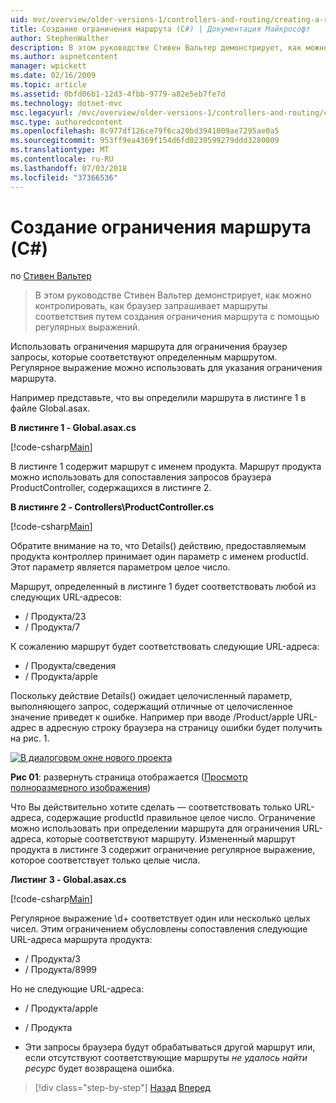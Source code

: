 ```yaml
---
uid: mvc/overview/older-versions-1/controllers-and-routing/creating-a-route-constraint-cs
title: Создание ограничения маршрута (C#) | Документация Майкрософт
author: StephenWalther
description: В этом руководстве Стивен Вальтер демонстрирует, как можно контролировать, как браузер запрашивает маршруты соответствия путем создания ограничения маршрута с помощью регулярных выражений.
ms.author: aspnetcontent
manager: wpickett
ms.date: 02/16/2009
ms.topic: article
ms.assetid: 0bfd06b1-12d3-4fbb-9779-a82e5eb7fe7d
ms.technology: dotnet-mvc
msc.legacyurl: /mvc/overview/older-versions-1/controllers-and-routing/creating-a-route-constraint-cs
msc.type: authoredcontent
ms.openlocfilehash: 8c977df126ce79f6ca20bd3941009ae7295ae0a5
ms.sourcegitcommit: 953ff9ea4369f154d6fd0239599279ddd3280009
ms.translationtype: MT
ms.contentlocale: ru-RU
ms.lasthandoff: 07/03/2018
ms.locfileid: "37366536"
---
```

<a name="creating-a-route-constraint-c"></a>Создание ограничения маршрута (C#)
====================
по [Стивен Вальтер](https://github.com/StephenWalther)

> В этом руководстве Стивен Вальтер демонстрирует, как можно контролировать, как браузер запрашивает маршруты соответствия путем создания ограничения маршрута с помощью регулярных выражений.


Использовать ограничения маршрута для ограничения браузер запросы, которые соответствуют определенным маршрутом. Регулярное выражение можно использовать для указания ограничения маршрута.

Например представьте, что вы определили маршрута в листинге 1 в файле Global.asax.

**В листинге 1 - Global.asax.cs**

[!code-csharp[Main](creating-a-route-constraint-cs/samples/sample1.cs)]

В листинге 1 содержит маршрут с именем продукта. Маршрут продукта можно использовать для сопоставления запросов браузера ProductController, содержащихся в листинге 2.

**В листинге 2 - Controllers\ProductController.cs**

[!code-csharp[Main](creating-a-route-constraint-cs/samples/sample2.cs)]

Обратите внимание на то, что Details() действию, предоставляемым продукта контроллер принимает один параметр с именем productId. Этот параметр является параметром целое число.

Маршрут, определенный в листинге 1 будет соответствовать любой из следующих URL-адресов:

- / Продукта/23
- / Продукта/7

К сожалению маршрут будет соответствовать следующие URL-адреса:

- / Продукта/сведения
- / Продукта/apple

Поскольку действие Details() ожидает целочисленный параметр, выполняющего запрос, содержащий отличные от целочисленное значение приведет к ошибке. Например при вводе /Product/apple URL-адрес в адресную строку браузера на страницу ошибки будет получить на рис. 1.


[![В диалоговом окне нового проекта](creating-a-route-constraint-cs/_static/image1.jpg)](creating-a-route-constraint-cs/_static/image1.png)

**Рис 01**: развернуть страница отображается ([Просмотр полноразмерного изображения](creating-a-route-constraint-cs/_static/image2.png))


Что Вы действительно хотите сделать — соответствовать только URL-адреса, содержащие productId правильное целое число. Ограничение можно использовать при определении маршрута для ограничения URL-адреса, которые соответствуют маршруту. Измененный маршрут продукта в листинге 3 содержит ограничение регулярное выражение, которое соответствует только целые числа.

**Листинг 3 - Global.asax.cs**

[!code-csharp[Main](creating-a-route-constraint-cs/samples/sample3.cs)]

Регулярное выражение \d+ соответствует один или несколько целых чисел. Этим ограничением обусловлены сопоставления следующие URL-адреса маршрута продукта:

- / Продукта/3
- / Продукта/8999

Но не следующие URL-адреса:

- / Продукта/apple
- / Продукта

- Эти запросы браузера будут обрабатываться другой маршрут или, если отсутствуют соответствующие маршруты *не удалось найти ресурс* будет возвращена ошибка.

> [!div class="step-by-step"]
> [Назад](creating-custom-routes-cs.md)
> [Вперед](creating-a-custom-route-constraint-cs.md)
